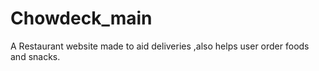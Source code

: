 # Chowdeck_main
A Restaurant website made to aid deliveries ,also helps user order foods and snacks.
